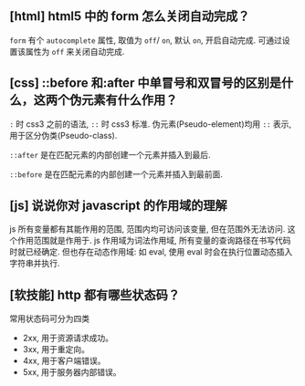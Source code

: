 ## [html] html5 中的 form 怎么关闭自动完成？

`form` 有个 `autocomplete` 属性, 取值为 `off`/ `on`, 默认 `on`, 开启自动完成. 可通过设置该属性为 `off` 来关闭自动完成.

## [css] ::before 和:after 中单冒号和双冒号的区别是什么，这两个伪元素有什么作用？

`:` 时 css3 之前的语法, `::` 时 css3 标准. 伪元素(Pseudo-element)均用 `::` 表示, 用于区分伪类(Pseudo-class).

`::after` 是在匹配元素的内部创建一个元素并插入到最后.

`::before` 是在匹配元素的内部创建一个元素并插入到最前面.

## [js] 说说你对 javascript 的作用域的理解

js 所有变量都有其能作用的范围, 范围内均可访问该变量, 但在范围外无法访问. 这个作用范围就是作用于.
js 作用域为词法作用域, 所有变量的查询路径在书写代码时就已经确定. 但也存在动态作用域: 如 eval, 使用 eval 时会在执行位置动态插入字符串并执行.

## [软技能] http 都有哪些状态码？

常用状态码可分为四类

- 2xx, 用于资源请求成功。
- 3xx, 用于重定向。
- 4xx, 用于客户端错误。
- 5xx, 用于服务器内部错误。

